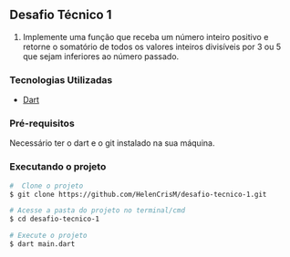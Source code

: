 ## Desafio Técnico 1

1. Implemente uma função que receba um número inteiro positivo e retorne o somatório de todos os valores inteiros divisíveis por 3 ou 5 que sejam inferiores ao número passado.

### Tecnologias Utilizadas
 - [Dart](https://dart.dev/)

### Pré-requisitos
 Necessário ter o dart e o git instalado na sua máquina.

### Executando o projeto

```bash
#  Clone o projeto
$ git clone https://github.com/HelenCrisM/desafio-tecnico-1.git

# Acesse a pasta do projeto no terminal/cmd
$ cd desafio-tecnico-1

# Execute o projeto
$ dart main.dart

```

